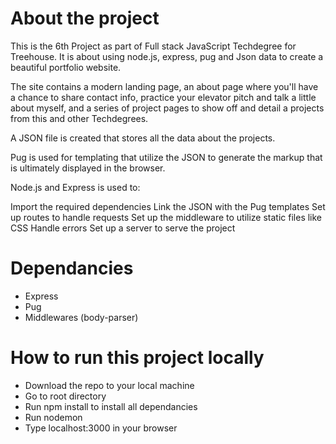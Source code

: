 # About the project
This is the 6th Project as part of Full stack JavaScript Techdegree for Treehouse. It is about using node.js, express, pug and Json data 
to create a beautiful portfolio website.

The site contains a modern landing page, an about page where you'll have a chance to share contact info, practice your elevator pitch and 
talk a little about myself, and a series of project pages to show off and detail a projects from this and other Techdegrees.

A JSON file is created that stores all the data about the projects.

Pug is used for templating that utilize the JSON to generate the markup that is ultimately displayed in the browser.

Node.js and Express is used to:

Import the required dependencies
Link the JSON with the Pug templates
Set up routes to handle requests
Set up the middleware to utilize static files like CSS
Handle errors
Set up a server to serve the project

# Dependancies
- Express
- Pug
- Middlewares (body-parser)

# How to run this project locally
- Download the repo to your local machine
- Go to root directory
- Run npm install to install all dependancies
- Run nodemon 
- Type localhost:3000 in your browser

